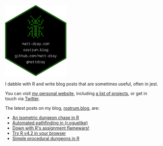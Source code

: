 <img src="https://raw.githubusercontent.com/matt-dray/stickers/master/output/business_hex.png" width=200>

I dabble with R and write blog posts that are sometimes useful, often in jest.

You can visit [my personal website](https://www.matt-dray.com/), including [a list of projects](https://matt-dray.github.io/projects/), or get in touch via [Twitter](https://twitter.com/mattdray).

The latest posts on my blog, [rostrum.blog](https://www.rostrum.blog/), are:

<!-- BLOG-POST-LIST:START -->
- [An isometric dungeon chase in R](https://www.rostrum.blog/2022/06/28/isometric-dungeon/)
- [Automated pathfinding in {r.oguelike}](https://www.rostrum.blog/2022/06/10/basic-search/)
- [Down with R&#39;s assignment flamewars!](https://www.rostrum.blog/2022/06/07/assign-down/)
- [Try R v4.2 in your browser](https://www.rostrum.blog/2022/06/01/try-r/)
- [Simple procedural dungeons in R](https://www.rostrum.blog/2022/05/01/dungeon/)
<!-- BLOG-POST-LIST:END -->
